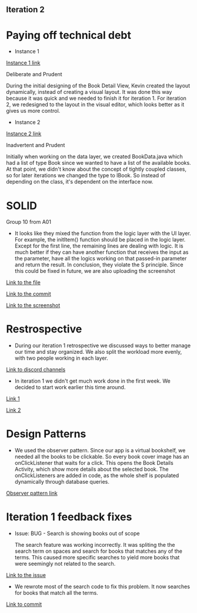 ## Iteration 2

# Paying off technical debt
- Instance 1 
    
[Instance 1 link](https://code.cs.umanitoba.ca/3350-winter-2021-a03/winter-2021-a03-group-10/-/commit/7b88ac76c7efee55e2a6fcf814fcb7d745c87504)
    
Deliberate and Prudent

During the initial designing of the Book Detail View, Kevin created the layout dynamically, instead of creating a visual layout. 
It was done this way because it was quick and we needed to finish it for iteration 1.
For iteration 2, we redesigned to the layout in the visual editor, which looks better as it gives us more control.
- Instance 2
    
[Instance 2 link](https://code.cs.umanitoba.ca/3350-winter-2021-a03/winter-2021-a03-group-10/-/commit/5b27de18e1731c6d933b148d74fef99551bb03e2#b68cd193f074d0c92aa985ee1dc258134dbadcf6_50_55)
    
Inadvertent and Prudent

Initially when working on the data layer, we created BookData.java which had a list of type Book since we wanted to have a list of the available books.
At that point, we didn't know about the concept of tightly coupled classes, so for later iterations we changed the type to IBook.
So instead of depending on the class, it's dependent on the interface now.

# SOLID 
Group 10 from A01
- It looks like they mixed the function from the logic layer with the UI layer. 
  For example, the initItem() function should be placed in the logic layer. Except for the first line, 
  the remaining lines are dealing with logic. It is much better if they can have another function that 
  receives the input as the parameter, have all the logics working on that passed-in parameter 
  and return the result. In conclusion, they violate the S principle. Since this could be fixed in future,
  we are also uploading the screenshot

[Link to the file](https://code.cs.umanitoba.ca/3350-winter-2021-a01/refrigator-tracker-group-10/-/blob/master/app/src/main/java/com/smartkitchen/presentation/AddGroceryItemActivity.java)

[Link to the commit](https://code.cs.umanitoba.ca/3350-winter-2021-a01/refrigator-tracker-group-10/-/commit/39c8fb54349725b2a3beb0dc1681394791850187)

[Link to the screenshot](https://code.cs.umanitoba.ca/3350-winter-2021-a03/winter-2021-a03-group-10/-/blob/master/docs/Capture.JPG)

# Restrospective 

- During our iteration 1 retrospective we discussed ways to better manage our time and stay organized.
  We also split the workload more evenly, with two people working in each layer.

[Link to discord channels](/docs/Capture_4_.JPG)

- In iteration 1 we didn't get much work done in the first week. We decided to start work earlier this time around.

[Link 1](https://code.cs.umanitoba.ca/3350-winter-2021-a03/winter-2021-a03-group-10/-/blob/master/docs/Capture_5_.JPG)

[Link 2](https://code.cs.umanitoba.ca/3350-winter-2021-a03/winter-2021-a03-group-10/-/blob/master/docs/Capture_6_.JPG)

# Design Patterns 

- We used the observer pattern. Since our app is a virtual bookshelf, we needed all the books to be clickable. So every book cover image has an onClickListener that waits for a click.
  This opens the Book Details Activity, which show more details about the selected book. The onClickListeners are added in code, as the whole shelf is populated dynamically through database queries.

[Observer pattern link](https://code.cs.umanitoba.ca/3350-winter-2021-a03/winter-2021-a03-group-10/-/blob/Daniel/app/src/main/java/com/comp3350_group10/bookstore/business/UI_Handler/TrendingPageFunctions.java#L99)

# Iteration 1 feedback fixes 

- Issue: BUG - Search is showing books out of scope

  The search feature was working incorrectly. It was spliting the the search term on spaces and search for books that matches any of the terms. This caused more specific searches to yield more books that were seemingly not related to the search.

[Link to the issue](https://code.cs.umanitoba.ca/3350-winter-2021-a03/winter-2021-a03-group-10/-/issues/45)

- We rewrote most of the search code to fix this problem. It now searches for books that match all the terms.

[Link to commit](https://code.cs.umanitoba.ca/3350-winter-2021-a03/winter-2021-a03-group-10/-/commit/81e9a722510870cb40a1794c164b2105c54062da)
